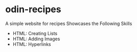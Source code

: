 # odin-recipes
A simple website for recipes
Showcases the Following Skills
- HTML: Creating Lists
- HTML: Adding Images
- HTML: Hyperlinks